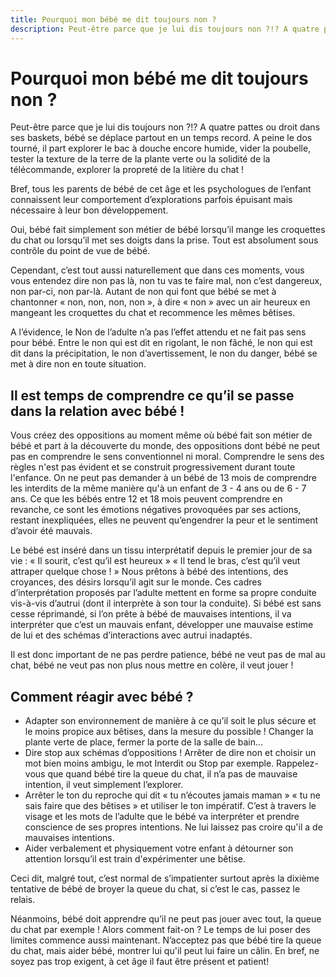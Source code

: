 ```yaml
---
title: Pourquoi mon bébé me dit toujours non ?
description: Peut-être parce que je lui dis toujours non ?!? A quatre pattes ou droit dans ses baskets, bébé se déplace partout en un temps record.
---
```


# Pourquoi mon bébé me dit toujours non ?

Peut-être parce que je lui dis toujours non ?!? A quatre pattes ou droit dans ses baskets, bébé se déplace partout en un temps record. A peine le dos tourné, il part explorer le bac à douche encore humide, vider la poubelle, tester la texture de la terre de la plante verte ou la solidité de la télécommande, explorer la propreté de la litière du chat !

Bref, tous les parents de bébé de cet âge et les psychologues de l’enfant connaissent leur comportement d’explorations parfois épuisant mais nécessaire à leur bon développement.

Oui, bébé fait simplement son métier de bébé lorsqu’il mange les croquettes du chat ou lorsqu’il met ses doigts dans la prise. Tout est absolument sous contrôle du point de vue de bébé.

Cependant, c’est tout aussi naturellement que dans ces moments, vous vous entendez dire non pas là, non tu vas te faire mal, non c’est dangereux, non par-ci, non par-là. Autant de non qui font que bébé se met à chantonner « non, non, non, non », à dire « non » avec un air heureux en mangeant les croquettes du chat et recommence les mêmes bêtises.

A l’évidence, le Non de l’adulte n’a pas l’effet attendu et ne fait pas sens pour bébé. Entre le non qui est dit en rigolant, le non fâché, le non qui est dit dans la précipitation, le non d’avertissement, le non du danger, bébé se met à dire non en toute situation.

## Il est temps de comprendre ce qu’il se passe dans la relation avec bébé !

Vous créez des oppositions au moment même où bébé fait son métier de bébé et part à la découverte du monde, des oppositions dont bébé ne peut pas en comprendre le sens conventionnel ni moral. Comprendre le sens des règles n'est pas évident et se construit progressivement durant toute l'enfance. On ne peut pas demander à un bébé de 13 mois de comprendre les interdits de la même manière qu'à un enfant de 3 - 4 ans ou de 6 - 7 ans. Ce que les bébés entre 12 et 18 mois peuvent comprendre en revanche, ce sont les émotions négatives provoquées par ses actions, restant inexpliquées, elles ne peuvent qu’engendrer la peur et le sentiment d’avoir été mauvais.

Le bébé est inséré dans un tissu interprétatif depuis le premier jour de sa vie : « Il sourit, c’est qu’il est heureux » « Il tend le bras, c’est qu’il veut attraper quelque chose ! » Nous prêtons à bébé des intentions, des croyances, des désirs lorsqu’il agit sur le monde. Ces cadres d’interprétation proposés par l’adulte mettent en forme sa propre conduite vis-à-vis d’autrui (dont il interprète à son tour la conduite). Si bébé est sans cesse réprimandé, si l’on prête à bébé de mauvaises intentions, il va interpréter que c’est un mauvais enfant, développer une mauvaise estime de lui et des schémas d’interactions avec autrui inadaptés.

Il est donc important de ne pas perdre patience, bébé ne veut pas de mal au chat, bébé ne veut pas non plus nous mettre en colère, il veut jouer !

## Comment réagir avec bébé ?

- Adapter son environnement de manière à ce qu’il soit le plus sécure et le moins propice aux bêtises, dans la mesure du possible ! Changer la plante verte de place, fermer la porte de la salle de bain…
- Dire stop aux schémas d’oppositions ! Arrêter de dire non et choisir un mot bien moins ambigu, le mot Interdit ou Stop par exemple. Rappelez-vous que quand bébé tire la queue du chat, il n’a pas de mauvaise intention, il veut simplement l’explorer.
- Arrêter le ton du reproche qui dit « tu n’écoutes jamais maman » « tu ne sais faire que des bêtises » et utiliser le ton impératif. C’est à travers le visage et les mots de l’adulte que le bébé va interpréter et prendre conscience de ses propres intentions. Ne lui laissez pas croire qu'il a de mauvaises intentions.
- Aider verbalement et physiquement votre enfant à détourner son attention lorsqu’il est train d'expérimenter une bêtise.

Ceci dit, malgré tout, c’est normal de s’impatienter surtout après la dixième tentative de bébé de broyer la queue du chat, si c’est le cas, passez le relais.

Néanmoins, bébé doit apprendre qu’il ne peut pas jouer avec tout, la queue du chat par exemple ! Alors comment fait-on ? Le temps de lui poser des limites commence aussi maintenant. N’acceptez pas que bébé tire la queue du chat, mais aider bébé, montrer lui qu'il peut lui faire un câlin. En bref, ne soyez pas trop exigent, à cet âge il faut être présent et patient!